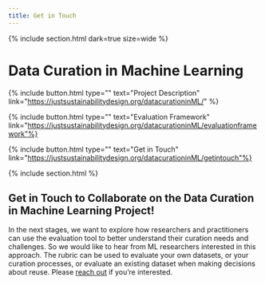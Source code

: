 ```yaml
---
title: Get in Touch
---
```

{% include section.html dark=true size=wide %}
# Data Curation in Machine Learning

{%
  include button.html
  type=""
  text="Project Description"
  link="https://justsustainabilitydesign.org/datacurationinML/"
%}

{%
  include button.html
  type=""
  text="Evaluation Framework"
  link="https://justsustainabilitydesign.org/datacurationinML/evaluationframework"%}

{%
  include button.html
  type=""
  text="Get in Touch"
  link="https://justsustainabilitydesign.org/datacurationinML/getintouch"%}
 
{% include section.html %}
## Get in Touch to Collaborate on the Data Curation in Machine Learning Project!

In the next stages, we want to explore how researchers and practitioners can use the evaluation tool to better understand their curation needs and challenges. 
So we would like to hear from ML researchers interested in this approach. 
The rubric can be used to evaluate your own datasets, or your curation processes, or evaluate an existing dataset when making decisions about reuse. 
Please [reach out](mailto:eshta.bhardwaj@mail.utoronto.ca) if you’re interested.

